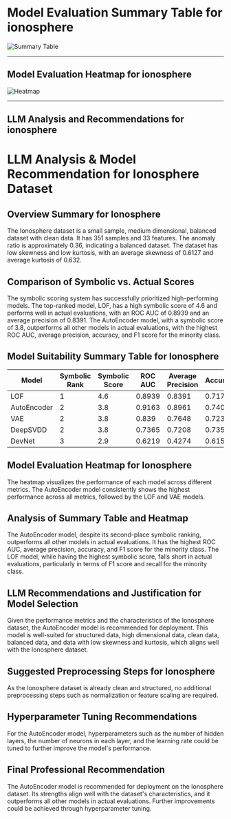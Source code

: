 # Model Evaluation Summary Table for ionosphere

![Summary Table](file:////home/exouser/Downloads/UofACPCode/outputs/llm_outputs/ionosphere_summary_table.png)

---

## Model Evaluation Heatmap for ionosphere

![Heatmap](file:////home/exouser/Downloads/UofACPCode/outputs/llm_outputs/ionosphere_rank_heatmap_sorted.png)

---

## LLM Analysis and Recommendations for ionosphere

# LLM Analysis & Model Recommendation for Ionosphere Dataset

## Overview Summary for Ionosphere

The Ionosphere dataset is a small sample, medium dimensional, balanced dataset with clean data. It has 351 samples and 33 features. The anomaly ratio is approximately 0.36, indicating a balanced dataset. The dataset has low skewness and low kurtosis, with an average skewness of 0.6127 and average kurtosis of 0.632. 

## Comparison of Symbolic vs. Actual Scores

The symbolic scoring system has successfully prioritized high-performing models. The top-ranked model, LOF, has a high symbolic score of 4.6 and performs well in actual evaluations, with an ROC AUC of 0.8939 and an average precision of 0.8391. The AutoEncoder model, with a symbolic score of 3.8, outperforms all other models in actual evaluations, with the highest ROC AUC, average precision, accuracy, and F1 score for the minority class. 

## Model Suitability Summary Table for Ionosphere

| Model | Symbolic Rank | Symbolic Score | ROC AUC | Average Precision | Accuracy | F1 (Minority) | Precision (Minority) | Recall (Minority) |
|-------|---------------|----------------|---------|-------------------|----------|---------------|----------------------|-------------------|
| LOF | 1 | 4.6 | 0.8939 | 0.8391 | 0.7179 | 0.3774 | 0.9091 | 0.2381 |
| AutoEncoder | 2 | 3.8 | 0.9163 | 0.8961 | 0.7407 | 0.4348 | 1.0 | 0.2778 |
| VAE | 2 | 3.8 | 0.839 | 0.7648 | 0.7236 | 0.3975 | 0.9143 | 0.254 |
| DeepSVDD | 2 | 3.8 | 0.7365 | 0.7208 | 0.735 | 0.4224 | 0.9714 | 0.2698 |
| DevNet | 3 | 2.9 | 0.6219 | 0.4274 | 0.6154 | 0.1615 | 0.3714 | 0.1032 |

## Model Evaluation Heatmap for Ionosphere

The heatmap visualizes the performance of each model across different metrics. The AutoEncoder model consistently shows the highest performance across all metrics, followed by the LOF and VAE models. 

## Analysis of Summary Table and Heatmap

The AutoEncoder model, despite its second-place symbolic ranking, outperforms all other models in actual evaluations. It has the highest ROC AUC, average precision, accuracy, and F1 score for the minority class. The LOF model, while having the highest symbolic score, falls short in actual evaluations, particularly in terms of F1 score and recall for the minority class. 

## LLM Recommendations and Justification for Model Selection

Given the performance metrics and the characteristics of the Ionosphere dataset, the AutoEncoder model is recommended for deployment. This model is well-suited for structured data, high dimensional data, clean data, balanced data, and data with low skewness and kurtosis, which aligns well with the Ionosphere dataset. 

## Suggested Preprocessing Steps for Ionosphere

As the Ionosphere dataset is already clean and structured, no additional preprocessing steps such as normalization or feature scaling are required.

## Hyperparameter Tuning Recommendations

For the AutoEncoder model, hyperparameters such as the number of hidden layers, the number of neurons in each layer, and the learning rate could be tuned to further improve the model's performance.

## Final Professional Recommendation

The AutoEncoder model is recommended for deployment on the Ionosphere dataset. Its strengths align well with the dataset's characteristics, and it outperforms all other models in actual evaluations. Further improvements could be achieved through hyperparameter tuning.